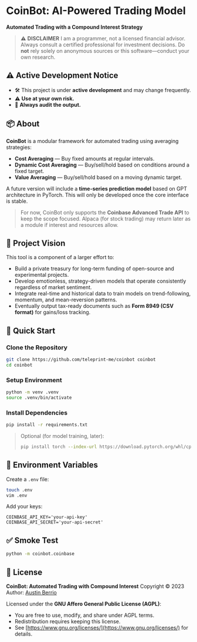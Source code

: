 # CoinBot: AI-Powered Trading Model

**Automated Trading with a Compound Interest Strategy**

> ⚠️ **DISCLAIMER**
> I am a programmer, not a licensed financial advisor.
> Always consult a certified professional for investment decisions.
> Do **not** rely solely on anonymous sources or this software—conduct your own research.

## ⚠️ Active Development Notice

* 🛠️ This project is under **active development** and may change frequently.
* ⚠️ **Use at your own risk.**
* 🚨 **Always audit the output.**

## 📦 About

**CoinBot** is a modular framework for automated trading using averaging strategies:

* **Cost Averaging** — Buy fixed amounts at regular intervals.
* **Dynamic Cost Averaging** — Buy/sell/hold based on conditions around a fixed target.
* **Value Averaging** — Buy/sell/hold based on a moving dynamic target.

A future version will include a **time-series prediction model** based on GPT architecture in PyTorch. This will only be developed once the core interface is stable.

> For now, CoinBot only supports the **Coinbase Advanced Trade API** to keep the scope focused.
> Alpaca (for stock trading) may return later as a module if interest and resources allow.

## 🎯 Project Vision

This tool is a component of a larger effort to:

* Build a private treasury for long-term funding of open-source and experimental projects.
* Develop emotionless, strategy-driven models that operate consistently regardless of market sentiment.
* Integrate real-time and historical data to train models on trend-following, momentum, and mean-reversion patterns.
* Eventually output tax-ready documents such as **Form 8949 (CSV format)** for gains/loss tracking.

## 🚀 Quick Start

### Clone the Repository

```sh
git clone https://github.com/teleprint-me/coinbot coinbot
cd coinbot
```

### Setup Environment

```sh
python -m venv .venv
source .venv/bin/activate
```

### Install Dependencies

```sh
pip install -r requirements.txt
```

> Optional (for model training, later):
>
> ```sh
> pip install torch --index-url https://download.pytorch.org/whl/cpu
> ```

## 🔐 Environment Variables

Create a `.env` file:

```sh
touch .env
vim .env
```

Add your keys:

```env
COINBASE_API_KEY='your-api-key'
COINBASE_API_SECRET='your-api-secret'
```

## ✅ Smoke Test

```sh
python -m coinbot.coinbase
```

## 📜 License

**CoinBot: Automated Trading with Compound Interest**
Copyright © 2023
Author: [Austin Berrio](https://teleprint.me)

Licensed under the **GNU Affero General Public License (AGPL)**:

* You are free to use, modify, and share under AGPL terms.
* Redistribution requires keeping this license.
* See [https://www.gnu.org/licenses/](https://www.gnu.org/licenses/) for details.
